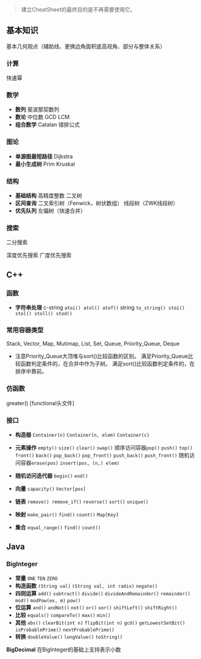 > 建立CheatSheet的最终目的是不再需要使用它。

## 基本知识

基本几何观点（辅助线、更换边角面积底高视角、部分与整体关系）

### 计算

快速幂

### 数学

- **数列** 斐波那契数列
- **数论** 中位数 GCD LCM
- **组合数学** Catalan 错排公式

### 图论

- **单源图最短路径** Dijkstra
- **最小生成树** Prim Kruskal

### 结构

- **基础结构** 高精度整数 二叉树
- **区间查询** 二叉索引树（Fenwick，树状数组） 线段树（ZWK线段树）
- **优先队列** 左偏树（快速合并）

### 搜索

二分搜索

深度优先搜索 广度优先搜索

## C++

### 函数

- **字符串处理** c-string `atoi() atol() atof()` string `to_string() stoi() stol() stoll() stod()`

### 常用容器类型

Stack, Vector, Map, Mutimap, List, Set, Queue, Priority_Queue, Deque

- 注意Priority_Queue大顶堆与sort()比较函数的区别。
满足Priority_Queue比较函数判定条件的，在合并中作为子树。
满足sort()比较函数判定条件的，在排序中靠前。

### 仿函数

greater<int>() [functional头文件]

### 接口

- **构造器** `Container(n)` `Container(n, elem)` `Container(c)`

- **元素操作** `empty()` `size()` `clear()` `swap()`
顺序访问容器`pop()` `push()` `top()` `front()` `back()` `pop_back()` `pop_front()` `push_back()` `push_front()`
随机访问容器`erase(pos)` `insert(pos, (n,) elem)`

- **随机访问迭代器** `begin()` `end()`

- **向量** `capacity()` `Vector[pos]`

- **链表** `remove() remove_if()` `reverse()` `sort()` `unique()`

- **映射** `make_pair()` `find()` `count()` `Map[Key]`

- **集合** `equal_range()` `find()` `count()`

## Java

### BigInteger

- **常量** `ONE` `TEN` `ZERO`
- **构造函数** `(String val)` `(String val, int radix)` `negate()`
- **四则运算** `add()` `subtract()` `divide()` `divideAndRemainder()` `remainder()` `mod()` `modPow(ex, m)` `pow()`
- **位运算** `and()` `andNot()` `not()` `or()` `xor()` `shiftLeft()` `shiftRight()`
- **比较** `equals()` `compareTo()` `max()` `min()`
- **其他** `abs()` `clearBit(int n)` `flipBit(int n)` `gcd()` `getLowestSetBit()` `isProbablePrime()` `nextProbablePrime()`
- **转换** `doubleValue()` `longValue()` `toString()`

**BigDecimal** 在BigInteger的基础上支持表示小数
